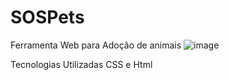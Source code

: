 # SOSPets

Ferramenta Web para Adoção de animais 
![image](https://user-images.githubusercontent.com/99693673/212759182-bfb23e56-912a-45f9-ae4d-c1a849246154.png)


Tecnologias Utilizadas CSS e Html 
